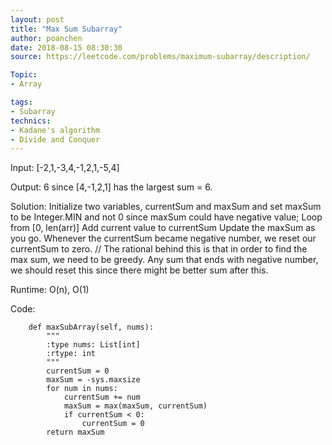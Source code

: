 ```yaml
---
layout: post
title: "Max Sum Subarray"
author: poanchen
date: 2018-08-15 08:30:30
source: https://leetcode.com/problems/maximum-subarray/description/

Topic:
- Array

tags:
- Subarray
technics:
- Kadane's algorithm
- Divide and Conquer
---
```


Input: [-2,1,-3,4,-1,2,1,-5,4]

Output: 6 since [4,-1,2,1] has the largest sum = 6.

Solution:
Initialize two variables, currentSum and maxSum and set maxSum to be Integer.MIN and not 0 since maxSum could have negative value;
Loop from [0, len(arr)]
  Add current value to currentSum
  Update the maxSum as you go.
  Whenever the currentSum became negative number, we reset our currentSum to zero. // The rational behind this is that in order to find the max sum, we need to be greedy. Any sum that ends with negative number, we should reset this since there might be better sum after this.

Runtime: O(n), O(1)

Code:
```
    def maxSubArray(self, nums):
        """
        :type nums: List[int]
        :rtype: int
        """
        currentSum = 0
        maxSum = -sys.maxsize
        for num in nums:
            currentSum += num
            maxSum = max(maxSum, currentSum)
            if currentSum < 0:
                currentSum = 0
        return maxSum
```        
